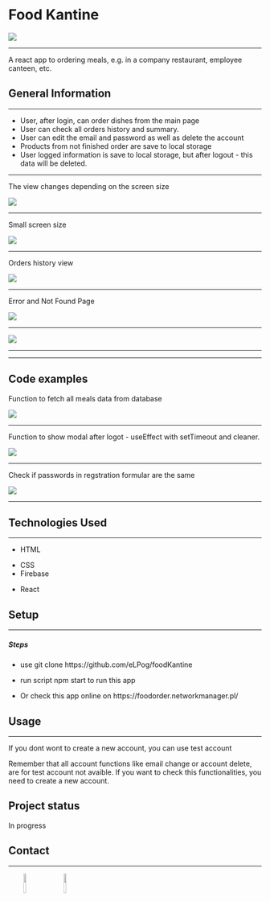 

<h1>Food Kantine</h1>
<img src="https://user-images.githubusercontent.com/89840843/200541043-039ec76e-12a1-4af3-bd5a-9d1aa62d8987.png">
<hr><p>A react app to ordering meals, e.g. in a company restaurant, employee canteen, etc.</p><h2>General Information</h2>
<hr><ul>
<li>User, after login, can order dishes from the main page </li>
<li>User can check all orders history and summary.</li>
 <li>User can edit the email and password as well as delete the account </li>
<li>Products from not finished order are save to local storage </li>
<li>User logged information is save to local storage, but after logout - this data will be deleted.</li>
</ul>
<hr>
<p>The view changes depending on the screen size</p>
 <img src="https://user-images.githubusercontent.com/89840843/200542856-12e4991c-3a0a-4918-9474-fabca372864e.png"><hr>
  <p>Small screen size</p>
<img src="https://user-images.githubusercontent.com/89840843/200543085-e46f33c5-b76b-471f-aa51-4806b23489b9.png"><hr>
<p>Orders history view</p>
<img src="https://user-images.githubusercontent.com/89840843/200543461-8da33dee-5f2b-45e0-9c2d-082d516a7830.png"><hr>
<p>Error and Not Found Page </p>
<img src="https://user-images.githubusercontent.com/89840843/200546070-86d2e240-4dad-46f4-8b98-92803bb793e4.png"><hr>
<img src="https://user-images.githubusercontent.com/89840843/200546266-36407d28-fb65-4fc2-9d6f-54439dcccc3e.png"><hr>
<hr>
<h2>Code examples</h2>
<p>Function to fetch all meals data from database</p>
<img src="https://user-images.githubusercontent.com/89840843/200545757-71e4f90b-fd82-43ce-a089-8642d6900b93.png"><hr>
<p>Function to show modal after logot - useEffect with setTimeout and cleaner.</p>
<img src="https://user-images.githubusercontent.com/89840843/200544711-8cef4ef4-ac48-479d-bd21-10de23ab2e0c.png"><hr>
<p>Check if passwords in regstration formular are the same</p>
<img src="https://user-images.githubusercontent.com/89840843/200545171-f4182542-1374-4ef9-a008-f17ddd8c9269.png"><hr>
<ul>
</ul><h2>Technologies Used</h2>
<hr><ul>
<li>HTML</li>
</ul><ul>
<li>CSS</li>
<li>Firebase</li>
</ul><ul>
<li>React</li>
</ul><h2>Setup</h2>
<hr><h5>Steps</h5><ul>
<li>use git clone https://github.com/eLPog/foodKantine</li>
</ul><ul>
<li>run script npm start to run this app</li>
</ul><ul>
<li>Or check this app online on https://foodorder.networkmanager.pl/</li>
</ul><h2>Usage</h2>
<hr><p>If you dont wont to create a new account, you can use test account</p>
<p>Remember that all account functions like email change or account delete, are for test account not avaible. If you want to check this functionalities, you need to create a new account.</p>
<h2>Project status</h2>
<p>In progress</p>
<h2>Contact</h2>
<hr><p><span style="margin-right: 30px;"></span><a href="https://www.linkedin.com/in/lukas-pogorzelski-13412123a/"><img target="_blank" src="https://cdn.jsdelivr.net/gh/devicons/devicon/icons/linkedin/linkedin-original.svg" style="width: 10%;"></a><span style="margin-right: 30px;"></span><a href="https://github.com/eLPog"><img target="_blank" src="https://cdn.jsdelivr.net/gh/devicons/devicon/icons/github/github-original.svg" style="width: 10%;"></a></p>
